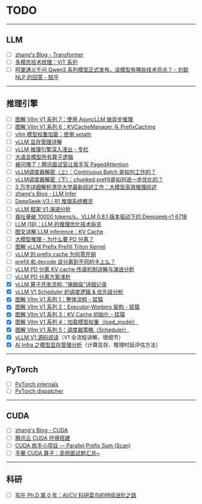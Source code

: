 # TODO

---

## LLM

- [ ] [zhang's Blog - Transformer](https://www.armcvai.cn/categories.html)
- [ ] [多模态技术梳理：ViT 系列](https://zhuanlan.zhihu.com/p/26719287825)
- [ ] [阿里通义千问 Qwen3 系列模型正式发布，该模型有哪些技术亮点？ - 刘聪 NLP 的回答 - 知乎](https://www.zhihu.com/question/1900300358229652607/answer/1900452232018767979)

---

## 推理引擎

- [ ] [图解 Vllm V1 系列 7：使用 AsyncLLM 做异步推理](https://zhuanlan.zhihu.com/p/1916187125931554299)
- [ ] [图解 Vllm V1 系列 6：KVCacheManager 与 PrefixCaching](https://zhuanlan.zhihu.com/p/1916181593229334390)
- [ ] [vllm 模型权重加载：使用 setattr](https://zhuanlan.zhihu.com/p/714531623?utm_psn=1916989579635975888)
- [ ] [vLLM 显存管理详解](https://zhuanlan.zhihu.com/p/1916529253169734444?share_code=aePDPg2VonBo&utm_psn=1917144770171606655)
- [ ] [vLLM 推理引擎深入浅出 - 专栏](https://www.zhihu.com/column/c_1397348083538153472)
- [ ] [大语言模型所有算子逻辑](https://zhuanlan.zhihu.com/p/1909996866432668841?share_code=u4D2wlKwNjAp&utm_psn=1911112698021807580)
- [ ] [被问懵了！腾讯面试官让我手写 PagedAttention](https://zhuanlan.zhihu.com/p/1911455737118457997?share_code=9fRcELOowc4U&utm_psn=1912436101039226918)
- [ ] [vLLM调度器解密（上）：Continuous Batch 是如何工作的？](https://zhuanlan.zhihu.com/p/1117099341?share_code=3OZ9bBQsRAHV&utm_psn=1909578321869637005)
- [ ] [vLLM调度器解密（下）：chunked prefill是如何进一步优化的？](https://zhuanlan.zhihu.com/p/6144374775?share_code=w9CKto9eLSq2&utm_psn=1909578492246466702)
- [ ] [3 万字详细解析清华大学最新综述工作：大模型高效推理综述](https://mp.weixin.qq.com/s/U9ESiWehnoKc9SnDz7DVKg)
- [ ] [zhang's Blog - LLM Infer](https://www.armcvai.cn/categories.html)
- [ ] [DeepSeek-V3 / R1 推理系统概览](https://zhuanlan.zhihu.com/p/27181462601)
- [ ] [vLLM 框架 V1 演进分析](https://zhuanlan.zhihu.com/p/1894423873145004335)
- [ ] [吞吐量破 10000 tokens/s，VLLM 0.8.1 版本驱动下的 Deepseek-r1 671B](https://zhuanlan.zhihu.com/p/1887527788514346095)
- [ ] [LLM (18)：LLM 的推理优化技术纵览](https://zhuanlan.zhihu.com/p/642412124?utm_psn=1897433318875693188)
- [ ] [图文详解 LLM inference：KV Cache](https://zhuanlan.zhihu.com/p/1893220743053030641?utm_psn=1897576305303721590)
- [ ] [大模型推理 - 为什么要 PD 分离？](https://zhuanlan.zhihu.com/p/1897270081664300462?utm_psn=1897629970966217092)
- [ ] [图解 vLLM Prefix Prefill Triton Kernel](https://zhuanlan.zhihu.com/p/695799736?share_code=Hz1PZDdfXLy7&utm_psn=1900943218725598209)
- [ ] [vLLM 的 prefix cache 为何零开销](https://zhuanlan.zhihu.com/p/1896927732027335111)
- [ ] [prefill 和 decode 该分离到不同的卡上么？](https://zhuanlan.zhihu.com/p/1280567902?share_code=z1ij3mzQpXAE&utm_psn=1902828634068226129)
- [ ] [vLLM PD 分离 KV cache 传递机制详解与演进分析](https://zhuanlan.zhihu.com/p/1906741007606878764?share_code=1m2xkCswqTA9N&utm_psn=1907185030842782292)
- [ ] [vLLM PD 分离方案浅析](https://zhuanlan.zhihu.com/p/1889243870430201414?utm_psn=1889596220076426760)
- [x] [vLLM 算子开发流程: "保姆级"详细记录](https://zhuanlan.zhihu.com/p/1892966682634473987?share_code=1lbfAKTh5A2Vr&utm_psn=1913354916832997933)
- [x] [vLLM V1 Scheduler 的调度逻辑 & 优先级分析](https://zhuanlan.zhihu.com/p/1900957007575511876?share_code=o9ZDfDnEpemP&utm_psn=1901069245619635086)
- [x] [图解 Vllm V1 系列 1：整体流程 - 猛猿](https://zhuanlan.zhihu.com/p/1900126076279160869?share_code=18FtZ4wqQM3hR&utm_psn=1900940137866716878)
- [x] [图解 Vllm V1 系列 2：Executor-Workers 架构 - 猛猿](https://zhuanlan.zhihu.com/p/1900613601577899465)
- [x] [图解 Vllm V1 系列 3：KV Cache 初始化 - 猛猿](https://zhuanlan.zhihu.com/p/1900932850829730567)
- [x] [图解 Vllm V1 系列 4：加载模型权重（load_model）](https://zhuanlan.zhihu.com/p/1908151478557839879?share_code=RlCt8lDNStds&utm_psn=1912310198112059517)
- [x] [图解 Vllm V1 系列 5：调度器策略（Scheduler）](https://zhuanlan.zhihu.com/p/1908153627639551302?share_code=02jBOS1PfJxF&utm_psn=1912310252315079385)
- [x] [vLLM V1 源码阅读](https://zhuanlan.zhihu.com/p/32045324831)（V1 全流程讲解，很细节）
- [x] [AI Infra 之模型显存管理分析](https://mp.weixin.qq.com/s/lNcszOFnGVktBRAAsHDVIA)（计算显存、推理时延评估方法）

---

## PyTorch

- [ ] [<u>PyTorch internals</u>](http://blog.ezyang.com/2019/05/pytorch-internals/)
- [ ] [<u>PyTorch dispatcher</u>](http://blog.ezyang.com/2020/09/lets-talk-about-the-pytorch-dispatcher/)

---

## CUDA

- [ ] [zhang's Blog - CUDA](https://www.armcvai.cn/categories.html)
- [ ] [腾讯云 CUDA 环境搭建](https://face2ai.com/CUDA-F-0-0-Tencent-GPU-Cloud/)
- [ ] [CUDA 练手小项目 — Parallel Prefix Sum (Scan)](https://zhuanlan.zhihu.com/p/661460705?share_code=pseQOXxySVcl&utm_psn=1902627229709624968)
- [ ] [手撕 CUDA 算子：高频面试题汇总~](https://mp.weixin.qq.com/s/kSiQZGTumV1QkUhjQKB6Qg)

---

## 科研

- [ ] [写在 Ph.D 第 0 年：AI/CV 科研菜鸟的持续进阶之路](https://zhuanlan.zhihu.com/p/960781637?share_code=13GKbPaHvl60E&utm_psn=1904443459802206715)
